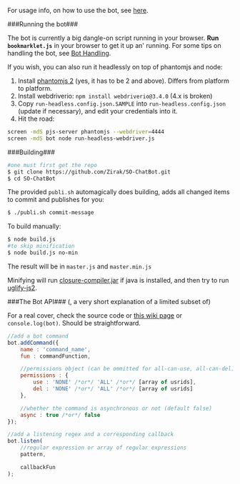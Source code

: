 For usage info, on how to use the bot, see [here](https://github.com/Zirak/SO-ChatBot/wiki/Interacting-with-the-bot).

###Running the bot###

The bot is currently a big dangle-on script running in your browser. **Run `bookmarklet.js`** in your browser to get it up an' running. For some tips on handling the bot, see [Bot Handling](https://github.com/Zirak/SO-ChatBot/wiki/Bot-Handling).

If you wish, you can also run it headlessly on top of phantomjs and node:

1. Install [phantomjs 2](http://phantomjs.org/) (yes, it has to be 2 and above). Differs from platform to platform.
2. Install webdriverio: `npm install webdriverio@3.4.0` (4.x is broken)
3. Copy `run-headless.config.json.SAMPLE` into `run-headless.config.json` (update if necessary), and edit your credentials into it.
4. Hit the road:

 ```sh
screen -mdS pjs-server phantomjs --webdriver=4444
screen -mdS bot node run-headless-webdriver.js
```

###Building###

```sh
#one must first get the repo
$ git clone https://github.com/Zirak/SO-ChatBot.git
$ cd SO-ChatBot
```

The provided `publi.sh` automagically does building, adds all changed items to commit and publishes for you:

```sh
$ ./publi.sh commit-message
```

To build manually:

```sh
$ node build.js
#to skip minification
$ node build.js no-min
```
The result will be in `master.js` and `master.min.js`

Minifying will run [closure-compiler.jar](https://developers.google.com/closure/compiler/docs/gettingstarted_app) if java is installed, and then try to run [uglify-js2](https://github.com/mishoo/UglifyJS2).

###The Bot API###
(, a very short explanation of a limited subset of)

For a real cover, check the source code or [this wiki page](https://github.com/Zirak/SO-ChatBot/wiki/Plugin-writing) or `console.log(bot)`. Should be straightforward.

```javascript
//add a bot command
bot.addCommand({
    name : 'command_name',
    fun : commandFunction,

    //permissions object (can be ommitted for all-can-use, all-can-del)
    permissions : {
        use : 'NONE' /*or*/ 'ALL' /*or*/ [array of usrids],
        del : 'NONE' /*or*/ 'ALL' /*or*/ [array of usrids]
    },

    //whether the command is asynchronous or not (default false)
    async : true /*or*/ false
});

//add a listening regex and a corresponding callback
bot.listen(
    //regular expression or array of regular expressions
    pattern,

    callbackFun
);
```
